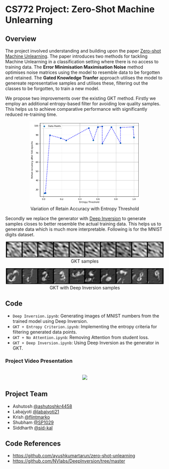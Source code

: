 # CS772 Project: Zero-Shot Machine Unlearning

## Overview
The project involved understanding and building upon the paper [Zero-shot Machine Unlearning](https://arxiv.org/abs/2201.05629). The paper introduces two methods for tackling Machine Unlearning in a classification setting where there is no access to training data. The **Error Minimisation Maximisation Noise** method optimises noise matrices using the model to resemble data to be forgotten and retained. The **Gated Knowledge Tranfer** approach utilises the model to genereate representative samples and utilises these, filtering out the classes to be forgotten, to train a new model.

We propose two improvements over the existing GKT method. Firstly we employ an additional entropy-based filter for avoiding low quality samples. This helps us to achieve comparative performance with significantly reduced re-training time. 

<p align="center">
  <img src="images/entropy.png" width='350' text-align='center'><br>
  Variation of Retain Accuracy with Entropy Threshold
</p>

Secondly we replace the generator with [Deep Inversion](https://arxiv.org/pdf/1912.08795) to generate samples closes to better resemble the actual training data. This helps us to generate data which is much more interpretable. Following is for the MNIST digits dataset.

<p align="center">
  <img src="images/gkt_generated.png" width='500' text-align='center'><br>
  GKT samples
</p>

<p align="center">
  <img src="images/gkt_with_deep_generated.png" width='500' text-align='center'><br>
  GKT with Deep Inversion samples
</p>

## Code
  - `Deep Inversion.ipynb`: Generating images of MNIST numbers from the trained model using Deep Inversion.
  - `GKT + Entropy Criterion.ipynb`: Implementing the entropy criteria for filtering generated data points.
  - `GKT + No Attention.ipynb`: Removing Attention from student loss.
  - `GKT + Deep Inversion.ipynb`: Using Deep Inversion as the generator in GKT.

### Project Video Presentation
<p align="center">
  <br>
  <a href="https://www.youtube.com/watch?v=iPIpb0F5-kU">
  <img src="https://img.youtube.com/vi/iPIpb0F5-kU/0.jpg" width='350' text-align='center'>
  </a>
</p>

## Project Team
- Ashutosh [@ashutoshkr4458](https://github.com/ashutoshkr4458)
- Labajyoti [@labajyoti21](https://github.com/labajyoti21)
- Krish [@flintmarko](https://github.com/flintmarko)
- Shubham [@SP1029](https://github.com/SP1029)
- Siddharth [@sid-kal](https://github.com/sid-kal)

## Code References
- https://github.com/ayushkumartarun/zero-shot-unlearning
- https://github.com/NVlabs/DeepInversion/tree/master
